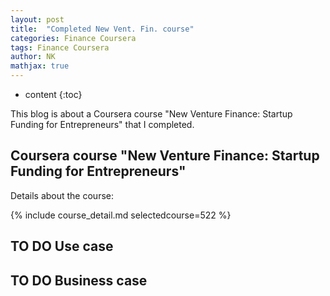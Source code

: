 ```yaml
---
layout: post
title:  "Completed New Vent. Fin. course"
categories: Finance Coursera
tags: Finance Coursera
author: NK
mathjax: true
---
```


* content
{:toc}

This blog is about a Coursera course "New Venture Finance: Startup Funding for Entrepreneurs" that I completed. 

## Coursera course "New Venture Finance: Startup Funding for Entrepreneurs"

Details about the course:

{% include course_detail.md selectedcourse=522 %}

## TO DO Use case

## TO DO Business case